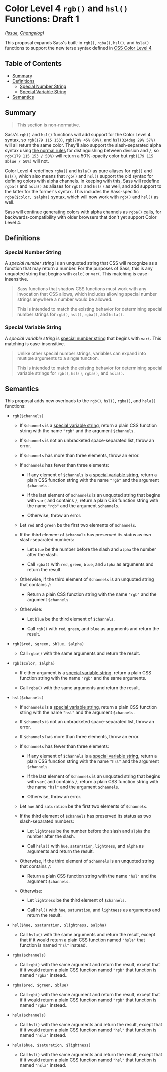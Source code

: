 # Color Level 4 `rgb()` and `hsl()` Functions: Draft 1

*([Issue](https://github.com/sass/sass/issues/2564), [Changelog](color-4-rgb-hsl.changes.md))*

This proposal expands Sass's built-in `rgb()`, `rgba()`, `hsl()`, and `hsla()`
functions to support the new terse syntax defined in [CSS Color Level 4][].

[CSS Color Level 4]: https://drafts.csswg.org/css-color/

## Table of Contents

* [Summary](#summary)
* [Definitions](#definitions)
  * [Special Number String](#special-number-string)
  * [Special Variable String](#special-variable-string)
* [Semantics](#semantics)

## Summary

> This section is non-normative.

Sass's `rgb()` and `hsl()` functions will add support for the Color Level 4
syntax, so `rgb(179 115 153)`, `rgb(70% 45% 60%)`, and `hsl(324deg 29% 57%)`
will all return the same color. They'll also support the slash-separated alpha
syntax using [the normal rules][] for distinguishing between division and `/`,
so `rgb(179 115 153 / 50%)` will return a 50%-opacity color but
`rgb(179 115 $blue / 50%)` will not.

[the normal rules]: http://sass-lang.com/documentation/file.SASS_REFERENCE.html#division-and-slash

Color Level 4 redefines `rgba()` and `hsla()` as pure aliases for `rgb()` and
`hsl()`, which also means that `rgb()` and `hsl()` support the old syntax for
defining colors with alpha channels. In keeping with this, Sass will redefine
`rgba()` and `hsla()` as aliases for `rgb()` and `hsl()` as well, and add
support to the latter for the former's syntax. This includes the Sass-specific
`rgba($color, $alpha)` syntax, which will now work with `rgb()` and `hsl()` as
well.

Sass will continue generating colors with alpha channels as `rgba()` calls, for
backwards-compatibility with older browsers that don't yet support Color Level
4.

## Definitions

### Special Number String

A *special number string* is an unquoted string that CSS will recognize as a
function that may return a number. For the purposes of Sass, this is any
unquoted string that begins with `calc(` or `var(`. This matching is
case-insensitive.

> Sass functions that shadow CSS functions must work with any invocation that
> CSS allows, which includes allowing special number strings anywhere a number
> would be allowed.
>
> This is intended to match the existing behavior for determining special number
> strings for `rgb()`, `hsl()`, `rgba()`, and `hsla()`.

### Special Variable String

A *special variable string* is [special number string][] that begins with
`var(`. This matching is case-insensitive.

[special number string]: #special-number-string

> Unlike other special number strings, variables can expand into multiple
> arguments to a single function.
>
> This is intended to match the existing behavior for determining special
> variable strings for `rgb()`, `hsl()`, `rgba()`, and `hsla()`.

## Semantics

This proposal adds new overloads to the `rgb()`, `hsl()`, `rgba()`, and `hsla()`
functions:

* ```
  rgb($channels)
  ```
  
  * If `$channels` is a [special variable string][], return a plain CSS function
    string with the name `"rgb"` and the argument `$channels`.

    [special variable string]: #special-variable-string

  * If `$channels` is not an unbracketed space-separated list, throw an error.

  * If `$channels` has more than three elements, throw an error.

  * If `$channels` has fewer than three elements:

    * If any element of `$channels` is a [special variable string][], return a
      plain CSS function string with the name `"rgb"` and the argument
      `$channels`.

    * If the last element of `$channels` is an unquoted string that begins with
      `var(` and contains `/`, return a plain CSS function string with the name
      `"rgb"` and the argument `$channels`.

    * Otherwise, throw an error.

  * Let `red` and `green` be the first two elements of `$channels`.

  * If the third element of `$channels` has preserved its status as two
    slash-separated numbers:

    * Let `blue` be the number before the slash and `alpha` the number after the
      slash.

    * Call `rgba()` with `red`, `green`, `blue`, and `alpha` as arguments and
      return the result.

  * Otherwise, if the third element of `$channels` is an unquoted string that
    contains `/`:

    * Return a plain CSS function string with the name `"rgb"` and the argument
      `$channels`.

  * Otherwise:

    * Let `blue` be the third element of `$channels`.

    * Call `rgb()` with `red`, `green`, and `blue` as arguments and return the
      result.

* ```
  rgb($red, $green, $blue, $alpha)
  ```

  * Call `rgba()` with the same arguments and return the result.

* ```
  rgb($color, $alpha)
  ```

  * If either argument is a [special variable string][], return a plain CSS
    function string with the name `"rgb"` and the same arguments.

  * Call `rgba()` with the same arguments and return the result.

* ```
  hsl($channels)
  ```

  * If `$channels` is a [special variable string][], return a plain CSS function
    string with the name `"hsl"` and the argument `$channels`.

    [special variable string]: #special-variable-string

  * If `$channels` is not an unbracketed space-separated list, throw an error.

  * If `$channels` has more than three elements, throw an error.

  * If `$channels` has fewer than three elements:

    * If any element of `$channels` is a [special variable string][], return a
      plain CSS function string with the name `"hsl"` and the argument
      `$channels`.

    * If the last element of `$channels` is an unquoted string that begins with
      `var(` and contains `/`, return a plain CSS function string with the name
      `"hsl"` and the argument `$channels`.

    * Otherwise, throw an error.

  * Let `hue` and `saturation` be the first two elements of `$channels`.

  * If the third element of `$channels` has preserved its status as two
    slash-separated numbers:

    * Let `lightness` be the number before the slash and `alpha` the number
      after the slash.

    * Call `hsla()` with `hue`, `saturation`, `lightness`, and `alpha` as
      arguments and return the result.

  * Otherwise, if the third element of `$channels` is an unquoted string that
    contains `/`:

    * Return a plain CSS function string with the name `"hsl"` and the argument
      `$channels`.

  * Otherwise:

    * Let `lightness` be the third element of `$channels`.

    * Call `hsl()` with `hue`, `saturation`, and `lightness` as arguments and
      return the result.

* ```
  hsl($hue, $saturation, $lightness, $alpha)
  ```

  * Call `hsla()` with the same arguments and return the result, except that if
    it would return a plain CSS function named `"hsla"` that function is named
    `"hsl"` instead.

* ```
  rgba($channels)
  ```

  * Call `rgb()` with the same argument and return the result, except that if
    it would return a plain CSS function named `"rgb"` that function is named
    `"rgba"` instead..

* ```
  rgba($red, $green, $blue)
  ```

  * Call `rgb()` with the same argument and return the result, except that if
    it would return a plain CSS function named `"rgb"` that function is named
    `"rgba"` instead..

* ```
  hsla($channels)
  ```

  * Call `hsl()` with the same arguments and return the result, except that if
    it would return a plain CSS function named `"hsl"` that function is named
    `"hsla"` instead.

* ```
  hsla($hue, $saturation, $lightness)
  ```

  * Call `hsl()` with the same arguments and return the result, except that if
    it would return a plain CSS function named `"hsl"` that function is named
    `"hsla"` instead.
